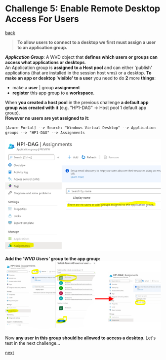 # Challenge 5: Enable Remote Desktop Access For Users

[back](../../README.md)

>**To allow users to connect to a desktop we first must assign a user to an application group.**  

_**Application Group**_: A WVD object that **defines which users or groups can access what applications or desktops**.  
An Application group is **assigned to a Host pool** and can either 'publish' applications (that are installed in the session host vms) or a desktop. **To make an app or desktop 'visible' to a user** you need to do **2** more **things**:  
- make a **user** | group **assignment**
- **register** this app group to a **workspace**.  
  
When **you created a host pool** in the previous challenge **a default app group was created with it** (e.g. "HP1-DAG" -> Host pool 1 default app group).  
**However no users are yet assigned to it**:  
```
[Azure Portal] --> Search: "Windows Virtual Desktop" --> Application groups --> "HP1-DAG" --> Assignments
```  
![Host pool1 Default App Group](HP1-DAG.png)

**Add the _'WVD Users'_ group to the app group:** 
![Add Assignment To App Group](HP1-DAG-AddGroup.png)
  
Now **any user in this group should be allowed to access a desktop**. Let's test in the next challenge... 
  
[next](../Challenge6/README.md) 
